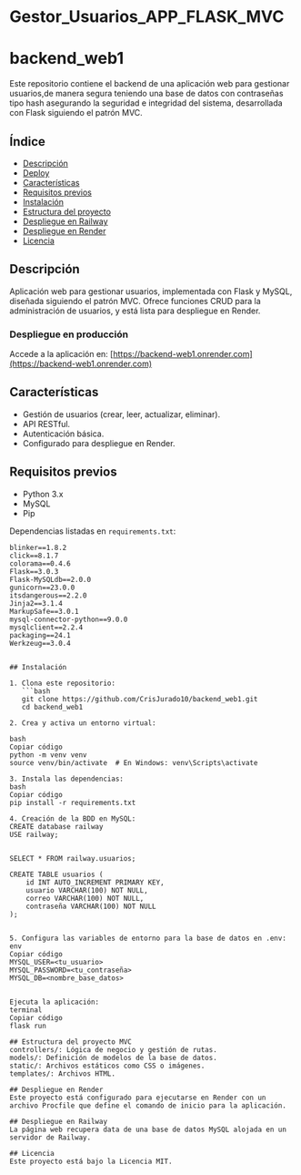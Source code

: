 # Gestor_Usuarios_APP_FLASK_MVC
# backend_web1

Este repositorio contiene el backend de una aplicación web para gestionar usuarios,de manera segura teniendo una base de datos con contraseñas tipo hash asegurando la seguridad e integridad del sistema, desarrollada con Flask siguiendo el patrón MVC.

## Índice
- [Descripción](#descripción)
- [Deploy](#despliegue-en-producción)
- [Características](#características)
- [Requisitos previos](#requisitos-previos)
- [Instalación](#instalación)
- [Estructura del proyecto](#estructura-del-proyecto)
- [Despliegue en Railway](#despliegue-en-railway)
- [Despliegue en Render](#despliegue-en-render)
- [Licencia](#licencia)

## Descripción

Aplicación web para gestionar usuarios, implementada con Flask y MySQL, diseñada siguiendo el patrón MVC. Ofrece funciones CRUD para la administración de usuarios, y está lista para despliegue en Render.

### Despliegue en producción

Accede a la aplicación en: [https://backend-web1.onrender.com](https://backend-web1.onrender.com)

## Características

- Gestión de usuarios (crear, leer, actualizar, eliminar).
- API RESTful.
- Autenticación básica.
- Configurado para despliegue en Render.

## Requisitos previos

- Python 3.x
- MySQL
- Pip

Dependencias listadas en `requirements.txt`:

```plaintext
blinker==1.8.2
click==8.1.7
colorama==0.4.6
Flask==3.0.3
Flask-MySQLdb==2.0.0
gunicorn==23.0.0
itsdangerous==2.2.0
Jinja2==3.1.4
MarkupSafe==3.0.1
mysql-connector-python==9.0.0
mysqlclient==2.2.4
packaging==24.1
Werkzeug==3.0.4


## Instalación

1. Clona este repositorio:
   ```bash
   git clone https://github.com/CrisJurado10/backend_web1.git
   cd backend_web1

2. Crea y activa un entorno virtual:

bash
Copiar código
python -m venv venv
source venv/bin/activate  # En Windows: venv\Scripts\activate

3. Instala las dependencias:
bash
Copiar código
pip install -r requirements.txt

4. Creación de la BDD en MySQL:
CREATE database railway
USE railway; 


SELECT * FROM railway.usuarios;

CREATE TABLE usuarios (
    id INT AUTO_INCREMENT PRIMARY KEY,
    usuario VARCHAR(100) NOT NULL,
    correo VARCHAR(100) NOT NULL,
    contraseña VARCHAR(100) NOT NULL
);


5. Configura las variables de entorno para la base de datos en .env:
env
Copiar código
MYSQL_USER=<tu_usuario>
MYSQL_PASSWORD=<tu_contraseña>
MYSQL_DB=<nombre_base_datos>


Ejecuta la aplicación:
terminal
Copiar código
flask run

## Estructura del proyecto MVC
controllers/: Lógica de negocio y gestión de rutas.
models/: Definición de modelos de la base de datos.
static/: Archivos estáticos como CSS o imágenes.
templates/: Archivos HTML.

## Despliegue en Render
Este proyecto está configurado para ejecutarse en Render con un archivo Procfile que define el comando de inicio para la aplicación.

## Despliegue en Railway
La página web recupera data de una base de datos MySQL alojada en un servidor de Railway.

## Licencia
Este proyecto está bajo la Licencia MIT.

